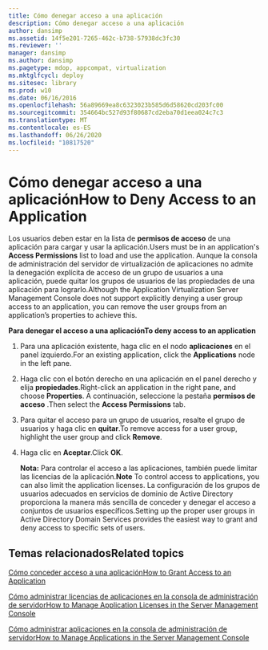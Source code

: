 ```yaml
---
title: Cómo denegar acceso a una aplicación
description: Cómo denegar acceso a una aplicación
author: dansimp
ms.assetid: 14f5e201-7265-462c-b738-57938dc3fc30
ms.reviewer: ''
manager: dansimp
ms.author: dansimp
ms.pagetype: mdop, appcompat, virtualization
ms.mktglfcycl: deploy
ms.sitesec: library
ms.prod: w10
ms.date: 06/16/2016
ms.openlocfilehash: 56a89669ea8c6323023b585d6d58620cd203fc00
ms.sourcegitcommit: 354664bc527d93f80687cd2eba70d1eea024c7c3
ms.translationtype: MT
ms.contentlocale: es-ES
ms.lasthandoff: 06/26/2020
ms.locfileid: "10817520"
---
```

# <span data-ttu-id="b4ffb-103">Cómo denegar acceso a una aplicación</span><span class="sxs-lookup"><span data-stu-id="b4ffb-103">How to Deny Access to an Application</span></span>


<span data-ttu-id="b4ffb-104">Los usuarios deben estar en la lista de **permisos de acceso** de una aplicación para cargar y usar la aplicación.</span><span class="sxs-lookup"><span data-stu-id="b4ffb-104">Users must be in an application's **Access Permissions** list to load and use the application.</span></span> <span data-ttu-id="b4ffb-105">Aunque la consola de administración del servidor de virtualización de aplicaciones no admite la denegación explícita de acceso de un grupo de usuarios a una aplicación, puede quitar los grupos de usuarios de las propiedades de una aplicación para lograrlo.</span><span class="sxs-lookup"><span data-stu-id="b4ffb-105">Although the Application Virtualization Server Management Console does not support explicitly denying a user group access to an application, you can remove the user groups from an application’s properties to achieve this.</span></span>

**<span data-ttu-id="b4ffb-106">Para denegar el acceso a una aplicación</span><span class="sxs-lookup"><span data-stu-id="b4ffb-106">To deny access to an application</span></span>**

1.  <span data-ttu-id="b4ffb-107">Para una aplicación existente, haga clic en el nodo **aplicaciones** en el panel izquierdo.</span><span class="sxs-lookup"><span data-stu-id="b4ffb-107">For an existing application, click the **Applications** node in the left pane.</span></span>

2.  <span data-ttu-id="b4ffb-108">Haga clic con el botón derecho en una aplicación en el panel derecho y elija **propiedades**.</span><span class="sxs-lookup"><span data-stu-id="b4ffb-108">Right-click an application in the right pane, and choose **Properties**.</span></span> <span data-ttu-id="b4ffb-109">A continuación, seleccione la pestaña **permisos de acceso** .</span><span class="sxs-lookup"><span data-stu-id="b4ffb-109">Then select the **Access Permissions** tab.</span></span>

3.  <span data-ttu-id="b4ffb-110">Para quitar el acceso para un grupo de usuarios, resalte el grupo de usuarios y haga clic en **quitar**.</span><span class="sxs-lookup"><span data-stu-id="b4ffb-110">To remove access for a user group, highlight the user group and click **Remove**.</span></span>

4.  <span data-ttu-id="b4ffb-111">Haga clic en **Aceptar**.</span><span class="sxs-lookup"><span data-stu-id="b4ffb-111">Click **OK**.</span></span>

    <span data-ttu-id="b4ffb-112">**Nota:**  Para controlar el acceso a las aplicaciones, también puede limitar las licencias de la aplicación.</span><span class="sxs-lookup"><span data-stu-id="b4ffb-112">**Note** To control access to applications, you can also limit the application licenses.</span></span> <span data-ttu-id="b4ffb-113">La configuración de los grupos de usuarios adecuados en servicios de dominio de Active Directory proporciona la manera más sencilla de conceder y denegar el acceso a conjuntos de usuarios específicos.</span><span class="sxs-lookup"><span data-stu-id="b4ffb-113">Setting up the proper user groups in Active Directory Domain Services provides the easiest way to grant and deny access to specific sets of users.</span></span>

     

## <span data-ttu-id="b4ffb-114">Temas relacionados</span><span class="sxs-lookup"><span data-stu-id="b4ffb-114">Related topics</span></span>


[<span data-ttu-id="b4ffb-115">Cómo conceder acceso a una aplicación</span><span class="sxs-lookup"><span data-stu-id="b4ffb-115">How to Grant Access to an Application</span></span>](how-to-grant-access-to-an-application.md)

[<span data-ttu-id="b4ffb-116">Cómo administrar licencias de aplicaciones en la consola de administración de servidor</span><span class="sxs-lookup"><span data-stu-id="b4ffb-116">How to Manage Application Licenses in the Server Management Console</span></span>](how-to-manage-application-licenses-in-the-server-management-console.md)

[<span data-ttu-id="b4ffb-117">Cómo administrar aplicaciones en la consola de administración de servidor</span><span class="sxs-lookup"><span data-stu-id="b4ffb-117">How to Manage Applications in the Server Management Console</span></span>](how-to-manage-applications-in-the-server-management-console.md)

 

 





